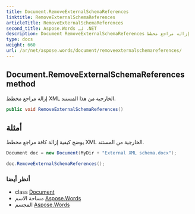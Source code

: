 ```yaml
---
title: Document.RemoveExternalSchemaReferences
linktitle: RemoveExternalSchemaReferences
articleTitle: RemoveExternalSchemaReferences
second_title: Aspose.Words لـ .NET
description: Document RemoveExternalSchemaReferences طريقة. إزالة مراجع مخطط XML الخارجية من هذا المستند في C#.
type: docs
weight: 660
url: /ar/net/aspose.words/document/removeexternalschemareferences/
---
```

## Document.RemoveExternalSchemaReferences method

إزالة مراجع مخطط XML الخارجية من هذا المستند.

```csharp
public void RemoveExternalSchemaReferences()
```

## أمثلة

يوضح كيفية إزالة كافة مراجع مخطط XML الخارجية من المستند.

```csharp
Document doc = new Document(MyDir + "External XML schema.docx");

doc.RemoveExternalSchemaReferences();
```

### أنظر أيضا

* class [Document](../)
* مساحة الاسم [Aspose.Words](../../../aspose.words/)
* المجسم [Aspose.Words](../../../)
